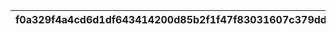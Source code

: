 |f0a329f4a4cd6d1df643414200d85b2f1f47f83031607c379dd85e42ec7b2e39|43454900d49db3c315d7a0734b9613fdb7bebad9783105816d3c9d03bb028b61|263383c97b6748255c119d776c5c7041e8001ed8a356c544ab4aef7536ae983a|a3b5e87fd35b9309931b9dcf7c943d28459e849c89d4a6aa1f704e3c20bc36b0|1b7bd12f55eb3099e5cd14f63230027cf624af9a0f6bc86c285f459ae5020ecf|51520de0933614d985f3c17f9fa1e30d9a1578eb103179f1998136081d29c9ca|6ac9edd6699b5ba3fe7c4eb68afdfcb39c4fa96947aad661fb43535f6d1912a4|b276a9863e8647d85c8543ef2c80becdee34ba0c093dd2a4da800115e5c28846|de9081579c239a45b432d2d2e9bb3c69087a73cb2e9b349462626afb0db0efb0|98b956856efaf1e767e829eb91f59c8849f4d84cfe590e500a76471bc5f859fc|
| --- | --- | --- | --- | --- | --- | --- | --- | --- | --- |
